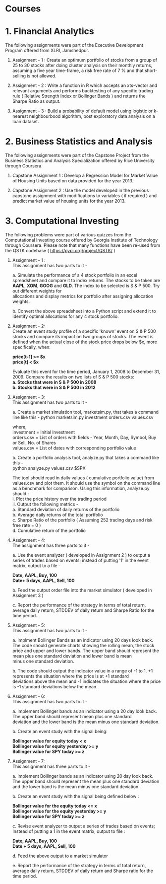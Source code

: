 # Courses

# 1. Financial Analytics 
The following assignments were part of the Executive Development Program offered from XLRI, Jamshedpur.
   
1. Assignment - 1 : Create an optimum portfolio of stocks from a group of 25 to 30 stocks after doing cluster analysis on their monthly returns, assuming a five year time-frame, a risk free rate of 7 % and that short-selling is not allowed. 

2. Assignment - 2 : Write a function in R which accepts an xts-vector and relevant arguments and performs backtesting of any specific trading rule ( Relative Strength Index or Bollinger Bands ) and returns the Sharpe Ratio as output. 

3. Assignment - 3 : Build a probability of default model using logistic or k-nearest neighbourbood algorithm, post exploratory data analysis on a loan dataset. 

# 2. Business Statistics and Analysis 
The following assignments were part of the Capstone Project from the Business Statistics and Analysis Specialization 
offered by Rice University through Coursera. 

1. Capstone Assignment 1 : Develop a Regression Model for Market Value of Housing Units based on data provided for the year 2013. 

2. Capstone Assignment 2 : Use the model developed in the previous capstone assignment with modifications to variables ( if required ) and predict market value of housing units for the year 2013. 

# 3. Computational Investing 
The following problems were part of various quizzes from the Computational Investing course offered 
by Georgia Institute of Technology through Coursera. Please note that many functions have been re-used 
from the QSTK codebase ( https://pypi.org/project/QSTK/ )

1. Assignment - 1 :   
   This assignment has two parts to it - 

   a. Simulate the performance of a 4 stock portfolio in an excel spreadsheet and compare it to index returns. The stocks 
      to be taken are **AAPL**, **XOM**, **GOOG** and **GLD**. The index to be selected is S & P 500. Try out different weights for   
      allocations and display metrics for portfolio after assigning allocation weights. 

   b. Convert the above spreadsheet into a Python script and extend it to identify optimal allocations for any 4 stock portfolio. 

2. Assignment - 2:  
   Create an event study profile of a specific 'known' event on S & P 500 stocks and compare its impact on two groups of stocks. The 
   event is defined when the actual close of the stock price drops below $x, more specifically, when:
   
   **price[t-1] >= $x**  
   **price[t] < $x**  

   Evaluate this event for the time period, January 1, 2008 to December 31, 2009. Compare the results on two lists of S & P 500 stocks:  
   **a. Stocks that were in S & P 500 in 2008**      
   **b. Stocks that were in S & P 500 in 2012**  

3. Assignment - 3:  
   This assignment has two parts to it - 

   a. Create a market simulation tool, marketsim.py, that takes a command line like this - 
      python marketsim.py investment orders.csv values.csv
 
      where,  
      investment = Initial Investment  
      orders.csv = List of orders with fields - Year, Month, Day, Symbol, Buy or Sell, No. of Shares  
      values.csv = List of dates with corresponding portfolio value  

   b. Create a portfolio analysis tool, analyze.py that takes a command like this -   
      python analyze.py values.csv $SPX

      The tool should read in daily values ( cumulative portfolio value) from values.csv and plot them. It should use the symbol on 
      the command line as a benchmark for comparison. Using this information, analyze.py should :  
      i. Plot the price history over the trading period   
      ii. Output the following metrics -  
          a. Standard deviation of daily returns of the portfolio  
          b. Average daily returns of the total portfolio  
          c. Sharpe Ratio of the portfolio ( Assuming 252 trading days and risk free rate = 0 )  
          d. Cumulative return of the portfolio  
      
4. Assignment - 4:  
   The assignment has three parts to it -  

   a. Use the event analyzer ( developed in Assignment 2 ) to output a series of trades based on events; instead 
      of putting '1' in the event matrix, output to a file -  
      
      **Date, AAPL, Buy, 100**    
      **Date+ 5 days, AAPL, Sell, 100**  

   b. Feed the output order file into the market simulator ( developed in Assignment 3 )

   c. Report the performance of the strategy in terms of total return, average daily return, STDDEV of daily return and 
      Sharpe Ratio for the time period. 

5. Assignment - 5:  
   This assignment has two parts to it - 

   a. Implment Bollinger Bands as an indicator using 20 days look back. The code should generate charts showing the rolling mean, the 
   stock price and upper and lower bands. The upper band should represent the mean plus one standard deviation and lower band is mean  
   minus one standard deviation. 

   b. The code should output the indicator value in a range of -1 to 1. +1 represents the situation where the price is at +1 standard  
   deviations above the mean and -1 indicates the situation where the price is -1 standard deviations below the mean. 

6. Assignment - 6:  
   This assignment has two parts to it - 
   
   a. Implement Bollinger bands as an indicator using a 20 day look back. The upper band should represent mean plus one standard     
   deviation and the lower band is the mean minus one standard deviation. 

   b. Create an event study with the signal being:  

      **Bollinger value for equity today < x**  
      **Bollinger value for equity yesterday >= y**  
      **Bollinger value for SPY today >= z**  

7. Assignment - 7:  
   This assignment has three parts to it - 

   a. Implement Bollinger bands as an indicator using 20 day look back. The upper band should represent the mean plus one standard 
   deviation and the lower band is the mean minus one standard deviation. 

   b. Create an event study with the signal being defined below :  
     
      **Bollinger value for the equity today <= x**  
      **Bollinger value for the equity yesterday >= y**  
      **Bollinger value for SPY today >= z**  

   c. Revise event analyzer to output a series of trades based on events; Instead of putting a 1 in the event matrix, output to file :  

      **Date, AAPL, Buy, 100**  
      **Date + 5 days, AAPL, Sell, 100**  

   d. Feed the above output to a market simulator 

   e. Report the performance of the strategy in terms of total return, average daily return, STDDEV of daily return and Sharpe ratio for 
      the time period. 
   
